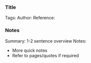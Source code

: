 ### Title
Tags:
Author:
Reference:

### Notes
Summary: 1-2 sentence overview
Notes:
- More quick notes
- Refer to pages/quotes if required

